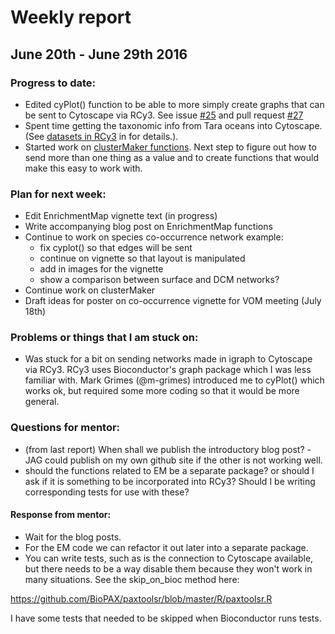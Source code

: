 # Weekly report

## June 20th - June 29th 2016

### Progress to date:

- Edited cyPlot() function to be able to more simply create graphs that can be sent to Cytoscape via RCy3. See issue [#25](https://github.com/tmuetze/Bioconductor_RCy3_the_new_RCytoscape/issues/25) and pull request [#27](https://github.com/tmuetze/Bioconductor_RCy3_the_new_RCytoscape/pull/27) 
- Spent time getting the taxonomic info from Tara oceans into Cytoscape. (See [datasets in RCy3](https://github.com/jooolia/gsoc_Rcy3_vignettes/blob/master/data_sets_in_RCy3_for_use_with_cooccurence.Rmd) in for details.). 
- Started work on [clusterMaker functions](https://github.com/jooolia/gsoc_Rcy3_vignettes/blob/master/cluster_maker.md). Next step to figure out how to send more than one thing as a value and to create functions that would make this easy to work with.


### Plan for next week: 

- Edit EnrichmentMap vignette text (in progress)
- Write accompanying blog post on EnrichmentMap functions
- Continue to work on species co-occurrence network example:
    - fix cyplot() so that edges will be sent
    - continue on vignette so that layout is manipulated
    - add in images for the vignette
    - show a comparison between surface and DCM networks?
- Continue work on clusterMaker
- Draft ideas for poster on co-occurrence vignette for VOM meeting (July 18th)

### Problems or things that I am stuck on:

- Was stuck for a bit on sending networks made in igraph to Cytoscape via RCy3. RCy3 uses Bioconductor's graph package which I was less familiar with. Mark Grimes (@m-grimes) introduced me to cyPlot() which works ok, but required some more coding so that it would be more general. 


### Questions for mentor:

- (from last report) When shall we publish the introductory blog post? -JAG could publish on my own github site if the other is not working well. 
- should the functions related to EM be a separate package? or should I ask if it is something to be incorporated into RCy3? Should I be writing corresponding tests for use with these?

#### Response from mentor:

* Wait for the blog posts.
* For the EM code we can refactor it out later into a separate package.
* You can write tests, such as is the connection to Cytoscape
available, but there needs to be a way disable them because they won't
work in many situations. See the skip_on_bioc method here:

https://github.com/BioPAX/paxtoolsr/blob/master/R/paxtoolsr.R

I have some tests that needed to be skipped when Bioconductor runs tests.